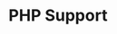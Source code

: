---
slug: php-support
version: v1.330.0
title: PHP Support
tags: ['Script Editor']
image: ./php_changelog.png
description: PHP is now supported as a primary language along TypeScript, Python, Go, Bash, or SQL languages.
features:
  [
    'PHP support.'
  ]
docs: /docs/getting_started/scripts_quickstart/php
---